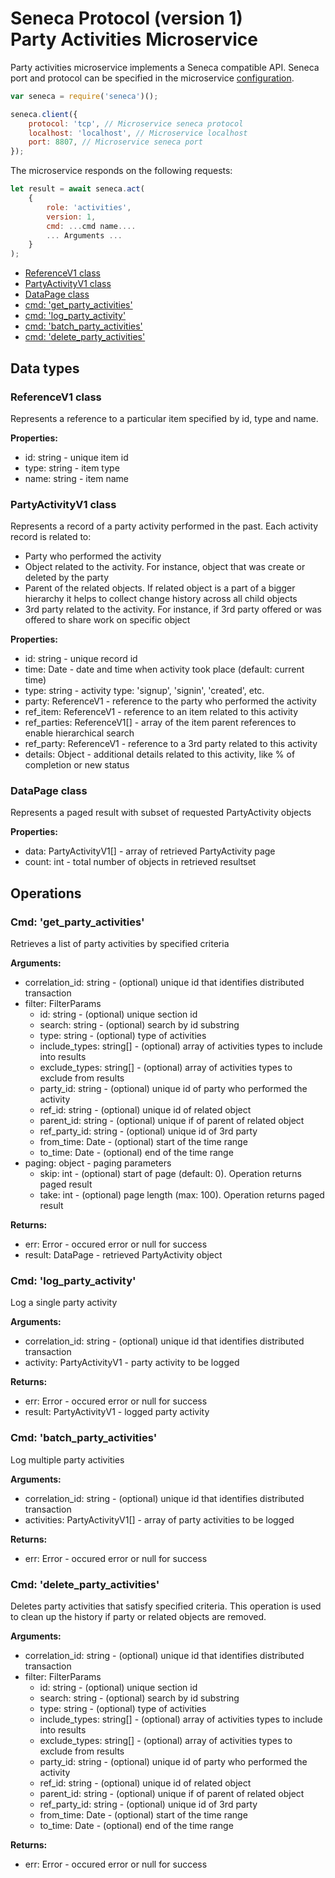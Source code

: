 # Seneca Protocol (version 1) <br/> Party Activities Microservice

Party activities microservice implements a Seneca compatible API. 
Seneca port and protocol can be specified in the microservice [configuration](Configuration.md/#api_seneca). 

```javascript
var seneca = require('seneca')();

seneca.client({
    protocol: 'tcp', // Microservice seneca protocol
    localhost: 'localhost', // Microservice localhost
    port: 8807, // Microservice seneca port
});
```

The microservice responds on the following requests:

```javascript
let result = await seneca.act(
    {
        role: 'activities',
        version: 1,
        cmd: ...cmd name....
        ... Arguments ...
    }
);
```

* [ReferenceV1 class](#class1)
* [PartyActivityV1 class](#class2)
* [DataPage<PartyActivityV1> class](#class3)
* [cmd: 'get_party_activities'](#operation1)
* [cmd: 'log_party_activity'](#operation2)
* [cmd: 'batch_party_activities'](#operation3)
* [cmd: 'delete_party_activities'](#operation4)

## Data types

### <a name="class1"></a> ReferenceV1 class

Represents a reference to a particular item specified by id, type and name. 

**Properties:**
- id: string - unique item id
- type: string - item type
- name: string - item name

### <a name="class2"></a> PartyActivityV1 class

Represents a record of a party activity performed in the past. 
Each activity record is related to:
- Party who performed the activity
- Object related to the activity. For instance, object that was create or deleted by the party
- Parent of the related objects. If related object is a part of a bigger hierarchy it helps to collect change history across all child objects
- 3rd party related to the activity. For instance, if 3rd party offered or was offered to share work on specific object

**Properties:**
- id: string - unique record id
- time: Date - date and time when activity took place (default: current time)
- type: string - activity type: 'signup', 'signin', 'created', etc.
- party: ReferenceV1 - reference to the party who performed the activity
- ref_item: ReferenceV1 - reference to an item related to this activity
- ref_parties: ReferenceV1[] - array of the item parent references to enable hierarchical search
- ref_party: ReferenceV1 - reference to a 3rd party related to this activity
- details: Object - additional details related to this activity, like % of completion or new status

### <a name="class3"></a> DataPage<PartyActivityV1> class

Represents a paged result with subset of requested PartyActivity objects

**Properties:**
- data: PartyActivityV1[] - array of retrieved PartyActivity page
- count: int - total number of objects in retrieved resultset

## Operations

### <a name="operation1"></a> Cmd: 'get\_party\_activities'

Retrieves a list of party activities by specified criteria

**Arguments:** 
- correlation_id: string - (optional) unique id that identifies distributed transaction
- filter: FilterParams
  - id: string - (optional) unique section id
  - search: string - (optional) search by id substring
  - type: string - (optional) type of activities
  - include_types: string[] - (optional) array of activities types to include into results
  - exclude_types: string[] - (optional) array of activities types to exclude from results
  - party_id: string - (optional) unique id of party who performed the activity
  - ref_id: string - (optional) unique id of related object
  - parent_id: string - (optional) unique if of parent of related object
  - ref_party_id: string - (optional) unique id of 3rd party
  - from_time: Date - (optional) start of the time range
  - to_time: Date - (optional) end of the time range
- paging: object - paging parameters
  - skip: int - (optional) start of page (default: 0). Operation returns paged result
  - take: int - (optional) page length (max: 100). Operation returns paged result

**Returns:**
- err: Error - occured error or null for success
- result: DataPage<PartyActivityV1> - retrieved PartyActivity object

### <a name="operation2"></a> Cmd: 'log\_party\_activity'

Log a single party activity

**Arguments:** 
- correlation_id: string - (optional) unique id that identifies distributed transaction
- activity: PartyActivityV1 - party activity to be logged

**Returns:**
- err: Error - occured error or null for success
- result: PartyActivityV1 - logged party activity

### <a name="operation3"></a> Cmd: 'batch\_party\_activities'

Log multiple party activities

**Arguments:** 
- correlation_id: string - (optional) unique id that identifies distributed transaction
- activities: PartyActivityV1[] - array of party activities to be logged

**Returns:**
- err: Error - occured error or null for success

### <a name="operation3"></a> Cmd: 'delete\_party\_activities'

Deletes party activities that satisfy specified criteria.
This operation is used to clean up the history if party or related objects are removed.

**Arguments:** 
- correlation_id: string - (optional) unique id that identifies distributed transaction
- filter: FilterParams
  - id: string - (optional) unique section id
  - search: string - (optional) search by id substring
  - type: string - (optional) type of activities
  - include_types: string[] - (optional) array of activities types to include into results
  - exclude_types: string[] - (optional) array of activities types to exclude from results
  - party_id: string - (optional) unique id of party who performed the activity
  - ref_id: string - (optional) unique id of related object
  - parent_id: string - (optional) unique if of parent of related object
  - ref_party_id: string - (optional) unique id of 3rd party
  - from_time: Date - (optional) start of the time range
  - to_time: Date - (optional) end of the time range

**Returns:**
- err: Error - occured error or null for success
